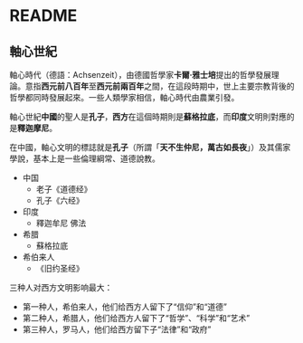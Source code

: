 # README

## 軸心世紀

軸心時代（德語：Achsenzeit），由德國哲學家**卡爾·雅士培**提出的哲學發展理論。意指**西元前八百年**至**西元前兩百年**之間，在這段時期中，世上主要宗教背後的哲學都同時發展起來。一些人類學家相信，軸心時代由農業引發。

軸心世紀**中國**的聖人是**孔子**，**西方**在這個時期則是**蘇格拉底**，而**印度**文明則對應的是**釋迦摩尼**。

在中國，軸心文明的標誌就是**孔子**（所謂「**天不生仲尼，萬古如長夜**」）及其儒家學說，基本上是一些倫理綱常、道德說教。

- 中国
  - 老子《道德经》
  - 孔子《六经》
- 印度
  - 釋迦牟尼 佛法
- 希腊
  - 蘇格拉底
- 希伯来人
  - 《旧约圣经》

三种人对西方文明影响最大：

- 第一种人，希伯来人，他们给西方人留下了“信仰”和“道德”
- 第二种人，希腊人，他们给西方人留下了“哲学”、“科学”和“艺术”
- 第三种人，罗马人，他们给西方留下子“法律”和“政府”
